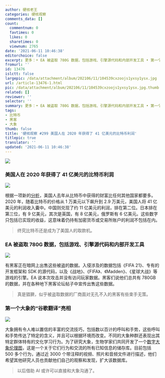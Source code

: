 ```yaml
---
author: 硬核老王
categories: 硬核观察
comments_data: []
count:
  commentnum: 0
  favtimes: 0
  likes: 0
  sharetimes: 0
  viewnum: 2765
date: '2021-06-11 10:46:38'
editorchoice: false
excerpt: 更多：• EA 被盗取 780G 数据，包括游戏、引擎源代码和内部开发工具 • 第一个大象的“谷歌翻译”亮相
fromurl: ''
id: 13476
islctt: false
largepic: /data/attachment/album/202106/11/104539cxzoojs1yxsy1ysx.jpg
url: /article-13476-1.html
pic: /data/attachment/album/202106/11/104539cxzoojs1yxsy1ysx.jpg.thumb.jpg
related: []
reviewer: ''
selector: ''
summary: 更多：• EA 被盗取 780G 数据，包括游戏、引擎源代码和内部开发工具 • 第一个大象的“谷歌翻译”亮相
tags:
- 比特币
- 黑客
- 大象
thumb: false
title: '硬核观察 #299 美国人在 2020 年获得了 41 亿美元的比特币利润'
titlepic: true
translator: ''
updated: '2021-06-11 10:46:38'
---
```


![](/data/attachment/album/202106/11/104539cxzoojs1yxsy1ysx.jpg)


### 美国人在 2020 年获得了 41 亿美元的比特币利润


![](/data/attachment/album/202106/11/104547erruc1mm4u8mqmgm.jpg)


根据一项新的[分析](https://blog.chainalysis.com/reports/bitcoin-gains-by-country-2020)，美国人去年从比特币中获得的财富比任何其他国家都要多。2020 年，随着比特币的价格从 1 万美元以下飙升到 2.9 万美元，美国人将 41 亿美元的利润收入囊中。中国则兑现了约 11 亿美元的利润，排在第二位。日本排在第三位，有 9 亿美元，其次是英国，有 8 亿美元，俄罗斯有 6 亿美元。这些数字只包括已实现的收益，这意味着仍持有加密货币或交易所账户的利润不包括在内。



> 
> 终究比特币还是成为了美国人的取款机。
> 
> 
> 


### EA 被盗取 780G 数据，包括游戏、引擎源代码和内部开发工具


![](/data/attachment/album/202106/11/104603nlli56w1tztliewz.jpg)


有黑客正在暗网上出售这些被盗的数据。入侵涉及的数据包括《FIFA 21》、专有的开发框架和 SDK 的源代码，以及《战地》、《FIFA》、《Madden》、《星球大战》等游戏的引擎。EA 说本次攻击并没有访问玩家数据。黑客们说他们总共有 780GB 的数据，并在各种地下黑客论坛帖子中宣传出售这些数据。



> 
> 真是猖獗，似乎被盗取数据的厂商面对无孔不入的黑客有些束手无策。
> 
> 
> 


### 第一个大象的“谷歌翻译”亮相


![](/data/attachment/album/202106/11/104628dapj5bbcupapgugq.jpg)


大象拥有令人难以置信的丰富的交流技巧，包括数以百计的呼叫和手势，这些呼叫和手势传达了特定的含义，并且可以根据环境而改变。不同的大象种群还表现出其特定群体特有的文化学习行为。为了研究大象，生物学家们共同开发了一个[数字大象伦理图](https://www.elephantvoices.org/elephant-ethogram.html)，这是一个关于它们行为和交流的所有已知信息的储存库。目前包括 500 多个行为，通过近 3000 个带注释的视频、照片和音频文件进行描述，他们希望其他研究人员也贡献他们自己的观察和发现，扩大该数据库。



> 
> 以后借助 AI 或许可以直接和大象沟通了。
> 
> 
>
